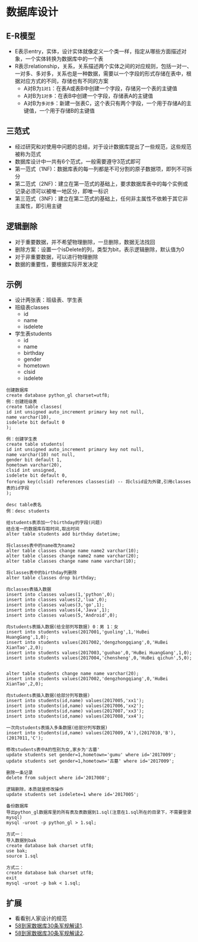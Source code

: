 # 数据库设计

## E-R模型

* E表示entry，实体，设计实体就像定义一个类一样，指定从哪些方面描述对象，一个实体转换为数据库中的一个表
* R表示relationship，关系，关系描述两个实体之间的对应规则，包括一对一、一对多、多对多，关系也是一种数据，需要以一个字段的形式存储在表中，根据对应方式的不同，存储也有不同的方案
    *  A对B为`1对1`：在表A或表B中创建一个字段，存储另一个表的主键值
    * A对B为`1对多`：在表B中创建一个字段，存储表A的主键值
    *  A对B为`多对多`：新建一张表C，这个表只有两个字段，一个用于存储A的主键值，一个用于存储B的主键值

## 三范式

* 经过研究和对使用中问题的总结，对于设计数据库提出了一些规范，这些规范被称为范式
* 数据库设计中一共有6个范式，一般需要遵守3范式即可
* 第一范式（1NF)：数据库表的每一列都是不可分割的原子数据项，即列不可拆分
* 第二范式（2NF)：建立在第一范式的基础上，要求数据库表中的每个实例或记录必须可以被唯一地区分，即唯一标识
* 第三范式（3NF)：建立在第二范式的基础上，任何非主属性不依赖于其它非主属性，即引用主键

## 逻辑删除
* 对于重要数据，并不希望物理删除，一旦删除，数据无法找回
* 删除方案：设置一个isDelete的列，类型为bit，表示逻辑删除，默认值为0
* 对于非重要数据，可以进行物理删除
* 数据的重要性，要根据实际开发决定

## 示例

* 设计两张表：班级表、学生表
* 班级表classes
    * id
    * name
    * isdelete
* 学生表students
    * id
    * name
    * birthday
    * gender
    * hometown
    * clsid
    * isdelete

```
创建数据库 
create database python_gl charset=utf8;
例：创建班级表
create table classes(
id int unsigned auto_increment primary key not null,
name varchar(10),
isdelete bit default 0
);

例：创建学生表
create table students(
id int unsigned auto_increment primary key not null,
name varchar(10) not null,
gender bit default 1,
hometown varchar(20),
clsid int unsigned,
isdelete bit default 0,
foreign key(clsid) references classes(id) -- 将clsid设为外键,引用classes表的id字段
);

desc table表名
例：desc students

给students表添加一个birthday的字段(问题)
结合准一的数据库存取时间,取出时间
alter table students add birthday datetime;

将classes表中的name改为name2
alter table classes change name name2 varchar(10);
alter table classes change name2 name varchar(20);
alter table classes change name name varchar(10);

将classes表中的birthday列删除
alter table classes drop birthday;

向classes表插入数据
insert into classes values(1,'python',0);
insert into classes values(2,'lua',0);
insert into classes values(3,'go',1);
insert into classes values(4,'Java',1);
insert into classes values(5,'Android',0);

向students表插入数据(给全部列写数据) 0：男	1：女
insert into students values(2017001,'guoling',1,'HuBei HuangGang',1,0);
insert into students values(2017002,'dengzhongqiang',0,'HuBei XianTao',2,0);
insert into students values(2017003,'guohao',0,'HuBei HuangGang',1,0);
insert into students values(2017004,'chensheng',0,'HuBei qichun',5,0);


alter table students change name name varchar(20);
insert into students values(2017002,'dengzhongqiang',0,'HuBei XianTao',2,0);

向students表插入数据(给部分列写数据)
insert into students(id,name) values(2017005,'xx1');
insert into students(id,name) values(2017006,'xx2');
insert into students(id,name) values(2017007,'xx3');
insert into students(id,name) values(2017008,'xx4');

一次向students表插入多条数据(给部分列写数据)
insert into students(id,name) values(2017009,'A'),(2017010,'B'),(2017011,'C');

修改students表中A的性别为女,家乡为'古墓'
update students set gender=1,hometown='gumu' where id='2017009';
update students set gender=1,hometown='古墓' where id='2017009';

删除一条记录
delete from subject where id='2017008';

逻辑删除，本质就是修改操作
update students set isdelete=1 where id='2017005';

备份数据库
导出python_gl数据库里的所有表及表数据到1.sql(注意在1.sql所在的目录下，不需要登录mysql)
mysql -uroot -p python_gl > 1.sql;

方式一：
导入数据到bak
create database bak charset utf8;
use bak;
source 1.sql

方式二：
create database bak charset utf8;
exit
mysql -uroot -p bak < 1.sql;
```

## 扩展

* 看看别人家设计的规范
* [58到家数据库30条军规解读1](http://mp.weixin.qq.com/s/Yjh_fPgrjuhhOZyVtRQ-SA).
* [58到家数据库30条军规解读2](https://user.qzone.qq.com/1973427872/infocenter).
